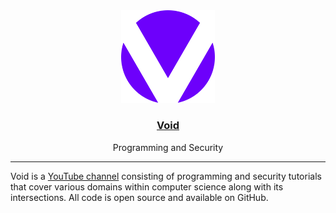 <div align="center">
    <img src="./logo.png" alt="Void Banner" width="150">
    <h3>
        <a href="https://www.youtube.com/channel/UCgFw7WeyiECm5wEOrVTfzsg">Void</a>
    </h3>
    <p>Programming and Security</p>
    <hr>
</div>

Void is a [YouTube channel](https://www.youtube.com/channel/UCgFw7WeyiECm5wEOrVTfzsg) consisting of programming and security tutorials that cover various domains within computer science along with its intersections. All code is open source and available on GitHub.

